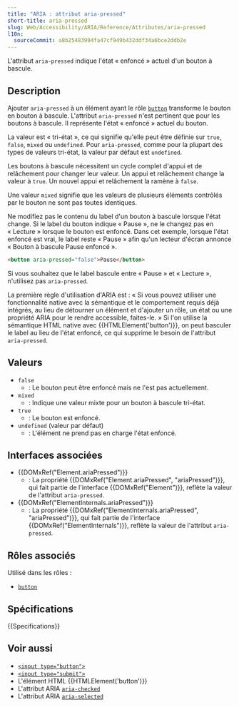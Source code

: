 ```yaml
---
title: "ARIA : attribut aria-pressed"
short-title: aria-pressed
slug: Web/Accessibility/ARIA/Reference/Attributes/aria-pressed
l10n:
  sourceCommit: a8b25483994fa47cf949b432ddf34a6bce2ddb2e
---
```


L'attribut `aria-pressed` indique l'état «&nbsp;enfoncé&nbsp;» actuel d'un bouton à bascule.

## Description

Ajouter `aria-pressed` à un élément ayant le rôle [`button`](/fr/docs/Web/Accessibility/ARIA/Reference/Roles/button_role) transforme le bouton en bouton à bascule. L'attribut `aria-pressed` n'est pertinent que pour les boutons à bascule. Il représente l'état «&nbsp;enfoncé&nbsp;» actuel du bouton.

La valeur est «&nbsp;tri-état&nbsp;», ce qui signifie qu'elle peut être définie sur `true`, `false`, `mixed` ou `undefined`. Pour `aria-pressed`, comme pour la plupart des types de valeurs tri-état, la valeur par défaut est `undefined`.

Les boutons à bascule nécessitent un cycle complet d'appui et de relâchement pour changer leur valeur. Un appui et relâchement change la valeur à `true`. Un nouvel appui et relâchement la ramène à `false`.

Une valeur `mixed` signifie que les valeurs de plusieurs éléments contrôlés par le bouton ne sont pas toutes identiques.

Ne modifiez pas le contenu du label d'un bouton à bascule lorsque l'état change. Si le label du bouton indique «&nbsp;Pause&nbsp;», ne le changez pas en «&nbsp;Lecture&nbsp;» lorsque le bouton est enfoncé. Dans cet exemple, lorsque l'état enfoncé est vrai, le label reste «&nbsp;Pause&nbsp;» afin qu'un lecteur d'écran annonce «&nbsp;Bouton à bascule Pause enfoncé&nbsp;».

```html
<button aria-pressed="false">Pause</button>
```

Si vous souhaitez que le label bascule entre «&nbsp;Pause&nbsp;» et «&nbsp;Lecture&nbsp;», n'utilisez pas `aria-pressed`.

La première règle d'utilisation d'ARIA est&nbsp;: «&nbsp;Si vous pouvez utiliser une fonctionnalité native avec la sémantique et le comportement requis déjà intégrés, au lieu de détourner un élément et d'ajouter un rôle, un état ou une propriété ARIA pour le rendre accessible, faites-le.&nbsp;» Si l'on utilise la sémantique HTML native avec {{HTMLElement('button')}}, on peut basculer le label au lieu de l'état enfoncé, ce qui supprime le besoin de l'attribut `aria-pressed`.

## Valeurs

- `false`
  - : Le bouton peut être enfoncé mais ne l'est pas actuellement.
- `mixed`
  - : Indique une valeur mixte pour un bouton à bascule tri-état.
- `true`
  - : Le bouton est enfoncé.
- `undefined` (valeur par défaut)
  - : L'élément ne prend pas en charge l'état enfoncé.

## Interfaces associées

- {{DOMxRef("Element.ariaPressed")}}
  - : La propriété {{DOMxRef("Element.ariaPressed", "ariaPressed")}}, qui fait partie de l'interface {{DOMxRef("Element")}}, reflète la valeur de l'attribut `aria-pressed`.
- {{DOMxRef("ElementInternals.ariaPressed")}}
  - : La propriété {{DOMxRef("ElementInternals.ariaPressed", "ariaPressed")}}, qui fait partie de l'interface {{DOMxRef("ElementInternals")}}, reflète la valeur de l'attribut `aria-pressed`.

## Rôles associés

Utilisé dans les rôles&nbsp;:

- [`button`](/fr/docs/Web/Accessibility/ARIA/Reference/Roles/button_role)

## Spécifications

{{Specifications}}

## Voir aussi

- [`<input type="button">`](/fr/docs/Web/HTML/Reference/Elements/input/button)
- [`<input type="submit">`](/fr/docs/Web/HTML/Reference/Elements/input/submit)
- L'élément HTML {{HTMLElement('button')}}
- L'attribut ARIA [`aria-checked`](/fr/docs/Web/Accessibility/ARIA/Reference/Attributes/aria-checked)
- L'attribut ARIA [`aria-selected`](/fr/docs/Web/Accessibility/ARIA/Reference/Attributes/aria-selected)
